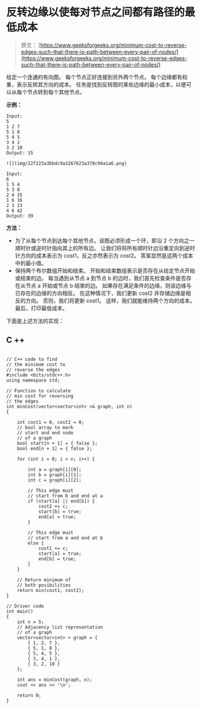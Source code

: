 # 反转边缘以使每对节点之间都有路径的最低成本

> 原文： [https://www.geeksforgeeks.org/minimum-cost-to-reverse-edges-such-that-there-is-path-between-every-pair-of-nodes/](https://www.geeksforgeeks.org/minimum-cost-to-reverse-edges-such-that-there-is-path-between-every-pair-of-nodes/)

给定一个连通的有向图。 每个节点正好连接到另外两个节点。 每个边缘都有权重，表示反转其方向的成本。 任务是找到反转图的某些边缘的最小成本，以便可以从每个节点转到每个其他节点。

**示例：**

```
Input: 
5
1 2 7
5 1 8
5 4 5
3 4 1
3 2 10
Output: 15

![](img/22f223a3bbdc9a3267623a378c94a1a6.png)

Input:
6
1 5 4
5 3 8
2 4 15
1 6 16
2 3 23
4 6 42
Output: 39

```

**方法：**

*   为了从每个节点到达每个其他节点，该图必须形成一个环，即沿 2 个方向之一顺时针或逆时针指向其上的所有边。 让我们将将所有顺时针边沿重定向到逆时针方向的成本表示为 cost1，反之亦然表示为 cost2。 答案显然是这两个成本中的最小值。
*   保持两个布尔数组开始和结束。 开始和结束数组表示是否存在从给定节点开始或结束的边。 每当遇到从节点 a 到节点 b 的边时，我们首先检查条件是否存在从节点 a 开始或节点 b 结束的边。 如果存在满足条件的边缘，则该边缘与已存在的边缘的方向相反。 在这种情况下，我们更新 cost2 并存储边缘是相反的方向。 否则，我们将更新 cost1。 这样，我们就能维持两个方向的成本。 最后，打印最低成本。

下面是上述方法的实现：

## C ++

```

// C++ code to find 
// the minimum cost to 
// reverse the edges 
#include <bits/stdc++.h> 
using namespace std; 

// Function to calculate 
// min cost for reversing 
// the edges 
int minCost(vector<vector<int> >& graph, int n) 
{ 

    int cost1 = 0, cost2 = 0; 
    // bool array to mark 
    // start and end node 
    // of a graph 
    bool start[n + 1] = { false }; 
    bool end[n + 1] = { false }; 

    for (int i = 0; i < n; i++) { 

        int a = graph[i][0]; 
        int b = graph[i][1]; 
        int c = graph[i][2]; 

        // This edge must 
        // start from b and end at a 
        if (start[a] || end[b]) { 
            cost2 += c; 
            start[b] = true; 
            end[a] = true; 
        } 

        // This edge must 
        // start from a and end at b 
        else { 
            cost1 += c; 
            start[a] = true; 
            end[b] = true; 
        } 
    } 

    // Return minimum of 
    // both posibilities 
    return min(cost1, cost2); 
} 

// Driver code 
int main() 
{ 
    int n = 5; 
    // Adjacency list representation 
    // of a graph 
    vector<vector<int> > graph = { 
        { 1, 2, 7 }, 
        { 5, 1, 8 }, 
        { 5, 4, 5 }, 
        { 3, 4, 1 }, 
        { 3, 2, 10 } 
    }; 

    int ans = minCost(graph, n); 
    cout << ans << '\n'; 

    return 0; 
} 

```